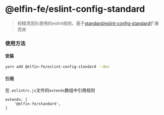 # @elfin-fe/eslint-config-standard

> 校精灵团队使用的eslint规则，基于[standard/eslint-config-standard](https://github.com/standard/eslint-config-standard)扩展而来

### 使用方法
#### 安装
```bash 
yarn add @elfin-fe/eslint-config-standard --dev
```
#### 引用
在`.eslintrc.js`文件的`extends`数组中引用规则
```
extends: [
	'@elfin-fe/standard',
]
```